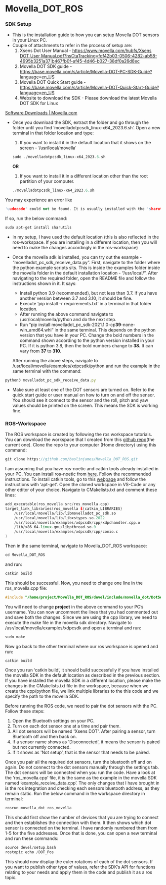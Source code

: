 # Movella_DOT_ROS

### SDK Setup

- This is the installation guide to how you can setup Movella DOT sensors in your Linux PC.
- Couple of attachments to refer in the process of setup are:
    1. Xsens Dot User Manual - [https://www.movella.com/hubfs/Xsens DOT User Manual.pdf?hsCtaTracking=fdf42b03-0506-4282-ab58-4995b3251a37|b467fb0f-af45-4d46-b027-38df0a26d8ec](https://www.movella.com/hubfs/Xsens%20DOT%20User%20Manual.pdf?hsCtaTracking=fdf42b03-0506-4282-ab58-4995b3251a37%7Cb467fb0f-af45-4d46-b027-38df0a26d8ec)
    2. Movella DOT SDK guide - https://base.movella.com/s/article/Movella-DOT-PC-SDK-Guide?language=en_US
    3. Movella DOT Quick Start guide - https://base.movella.com/s/article/Movella-DOT-Quick-Start-Guide?language=en_US
    4. Website to download the SDK  - Please download the latest Movella DOT SDK for Linux

[Software Downloads | Movella.com](https://www.movella.com/support/software-documentation?hsCtaTracking=39d661fa-2ea8-4478-955e-01d0d8885f14|3ad1c7d6-9c3a-42e9-b424-5b15b9d0924e)

- Once you download the SDK, extract the folder and go through the folder until you find ‘movelladotpcsdk_linux-x64_2023.6.sh’. Open a new terminal in that folder location and type:
    1. If you want to install it in the default location that it shows on the screen - ‘/usr/local/movella’ 
    
    ```jsx
    sudo ./movelladotpcsdk_linux-x64_2023.6.sh
    ```
    
    **OR**
    
    1. If you want to install it in a different location other than the root partition of your computer. 
    
    ```jsx
    ./movelladotpcsdk_linux-x64_2023.6.sh
    ```
    

You may experience an error like

```cpp
'uudecode' could not be found. It is usually installed with the 'sharutils' package
```

If so, run the below command:

```cpp
sudo apt-get install sharutils
```

- In my setup, I have used the default location (this is also reflected in the ros-workspace. If you are installing in a different location, then you will need to make the changes accordingly in the ros-workspace)
- Once the movella sdk is installed, you can try out the example - “movelladot_pc_sdk_receive_data.py”. First, navigate to the folder where the python example scripts sits. This is inside the examples folder inside the movella folder in the default installation location - “/usr/local/”. After navigating to the required folder, open the README file and follow the instructions shown in it. It says:
    - Install python 3.9 (recommended), but not less than 3.7. If you have another version between 3.7 and 3.10, it should be fine.
    - Execute ‘pip install -r requirements.txt’ in a terminal in that folder location.
    - After running the above command navigate to /usr/local/movella/python and do the next step.
    - Run “pip install movelladot_pc_sdk-2021.1.0-cp**39**-none-win_amd64.whl” in the same terminal. This depends on the python version that you have in your PC. Change the bold numbers in the command shown according to the python version installed in your PC. If it is python 3.8, then the bold numbers change to **38.** It can vary from **37** to **310.**
    
    After running the above steps, navigate to /usr/local/movella/examples/xdpcsdk/python and run the example in the same terminal with the command:
    

```jsx
python3 movelladot_pc_sdk_receive_data.py
```

- Make sure at least one of the DOT sensors are turned on. Refer to the quick start guide or user manual on how to turn on and off the sensor. You should see it connect to the sensor and the roll, pitch and yaw values should be printed on the screen. This means the SDK is working fine.

### ROS-Workspace

The ROS workspace is created by following the ros workspace tutorials. You can download the workspace that I created from this [github repo](https://github.com/baslinjames/Movella_DOT_ROS/tree/master)(the current one). Clone the repo to your computer (Home directory) using this command:

```cpp
git clone https://github.com/baslinjames/Movella_DOT_ROS.git
```

I am assuming that you have ros-noetic and catkin tools already installed in your PC. You can install ros-noetic from [here](http://wiki.ros.org/noetic/Installation/Ubuntu). Follow the recommended instructions. To install catkin tools, go to this [webpage](https://catkin-tools.readthedocs.io/en/latest/installing.html) and follow the instructions with ‘apt-get’. Open the cloned workspace in VS-Code or any other editor of your choice. Navigate to CMakelists.txt and comment these lines:

```cpp
add_executable(ros_movella src/ros_movella.cpp)
target_link_libraries(ros_movella ${catkin_LIBRARIES}
    /usr/local/movella/lib/libmovelladot_pc_sdk.so
    /usr/local/movella/lib/libxstypes.so.2022
    /usr/local/movella/examples/xdpcsdk/cpp/xdpchandler.cpp.o
    /lib/x86_64-linux-gnu/libpthread.so.0
    /usr/local/movella/examples/xdpcsdk/cpp/conio.c
)
```

Then in the same terminal, navigate to Movella_DOT_ROS workspace:

```cpp
cd Movella_DOT_ROS
```

and run:

```cpp
catkin build
```

This should be successful. Now, you need to change one line in the ros_movella.cpp file:

```cpp
#include "/home/project/Movella_DOT_ROS/devel/include/movella_dot/DotSensorMsg.h"
```

You will need to change **project** in the above command to your PC’s username. You can now uncomment the lines that you had commented out and save both the changes. Since we are using the cpp library, we need to execute the make file in the movella sdk directory. Navigate to /usr/local/movella/examples/xdpcsdk and open a terminal and run:

```cpp
sudo make
```

Now go back to the other terminal where our ros workspace is opened and run:

```cpp
catkin build
```

Once you run ‘catkin build’, it should build successfully if you have installed the movella SDK in the default location as described in the previous section. If you have installed the movella SDK in a different location, please make the changes in the CMakelists.txt file in the workspace, because when we create the cpp/python file, we link multiple libraries to the this code and we specify the path to the movella SDK.

Before running the ROS code, we need to pair the dot sensors with the PC. Follow these steps:

1. Open the Bluetooth settings on your PC.
2. Turn on each dot sensor one at a time and pair them.
3. All dot sensors will be named 'Xsens DOT'. After pairing a sensor, turn Bluetooth off and then back on.
4. If a sensor name shows as 'Disconnected', it means the sensor is paired but not currently connected.
5. If it shows as 'Not setup', that is the sensor that needs to be paired.

Once you pair all the required dot sensors, turn the bluetooth off and on again. Do not connect to the dot sensors manually through the settings tab. The dot sensors will be connected when you run the code. Have a look at the ‘ros_movella.cpp’ file, it is the same as the example in the movella SDK named ‘example_receive_data.cpp’. The only changes that I have brought in is the ros integration and checking each sensors bluetooth address, as they remain static. Run the below command in the workspace directory in terminal:

```cpp
rosrun movella_dot ros_movella
```

This should first show the number of devices that you are trying to connect and then establishes the connection with them. It then shows which dot sensor is connected on the terminal. I have randomly numbered them from 1-5 for the five addresses. Once that is done, you can open a new terminal and run these commands:

```cpp
source devel/setup.bash
rostopic echo /DOT_Pos
```

This should now display the euler rotations of each of the dot sensors. If you want to publish other type of values, refer the SDK’s API for functions relating to your needs and apply them in the code and publish it as a ros topic.
